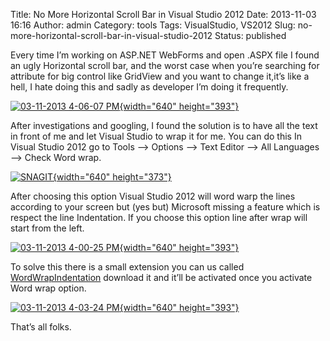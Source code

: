 Title: No More Horizontal Scroll Bar in Visual Studio 2012
Date: 2013-11-03 16:16
Author: admin
Category: tools
Tags: VisualStudio, VS2012
Slug: no-more-horizontal-scroll-bar-in-visual-studio-2012
Status: published

Every time I’m working on ASP.NET WebForms and open .ASPX file I found
an ugly Horizontal scroll bar, and the worst case when you’re searching
for attribute for big control like GridView and you want to change
it,it’s like a hell, I hate doing this and sadly as developer I’m doing
it frequently.

[![03-11-2013 4-06-07
PM](http://www.emadmokhtar.com/wp-content/uploads/2013/11/0311201340607PM_thumb.png "03-11-2013 4-06-07 PM"){width="640"
height="393"}](http://www.emadmokhtar.com/wp-content/uploads/2013/11/0311201340607PM.png)

After investigations and googling, I found the solution is to have all
the text in front of me and let Visual Studio to wrap it for me. You can
do this In Visual Studio 2012 go to Tools –&gt; Options –&gt; Text
Editor –&gt; All Languages –&gt; Check Word wrap.

[![SNAGIT](http://www.emadmokhtar.com/wp-content/uploads/2013/11/SNAGIT_thumb.png "SNAGIT"){width="640"
height="373"}](http://www.emadmokhtar.com/wp-content/uploads/2013/11/SNAGIT.png)

After choosing this option Visual Studio 2012 will word warp the lines
according to your screen but (yes but) Microsoft missing a feature which
is respect the line Indentation. If you choose this option line after
wrap will start from the left.

[![03-11-2013 4-00-25
PM](http://www.emadmokhtar.com/wp-content/uploads/2013/11/0311201340025PM_thumb.png "03-11-2013 4-00-25 PM"){width="640"
height="393"}](http://www.emadmokhtar.com/wp-content/uploads/2013/11/0311201340025PM.png)

To solve this there is a small extension you can us called
[WordWrapIndentation](http://visualstudiogallery.msdn.microsoft.com/a5b5001e-fe7a-4c08-9cf5-96ae5892088a)
download it and it’ll be activated once you activate Word wrap option.

[![03-11-2013 4-03-24
PM](http://www.emadmokhtar.com/wp-content/uploads/2013/11/0311201340324PM_thumb.png "03-11-2013 4-03-24 PM"){width="640"
height="393"}](http://www.emadmokhtar.com/wp-content/uploads/2013/11/0311201340324PM.png)

</p>
</p>
That’s all folks.
